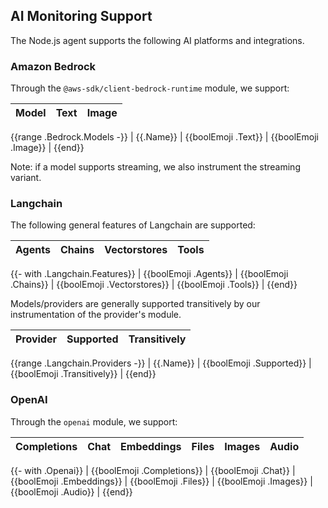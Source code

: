 ## AI Monitoring Support

The Node.js agent supports the following AI platforms and integrations.

### Amazon Bedrock

Through the `@aws-sdk/client-bedrock-runtime` module, we support:

| Model | Text | Image |
| --- | --- | --- |
{{range .Bedrock.Models -}}
| {{.Name}} | {{boolEmoji .Text}} | {{boolEmoji .Image}} |
{{end}}

Note: if a model supports streaming, we also instrument the streaming variant.

### Langchain

The following general features of Langchain are supported:

| Agents | Chains | Vectorstores | Tools |
| --- | --- | --- | --- |
{{- with .Langchain.Features}}
| {{boolEmoji .Agents}} | {{boolEmoji .Chains}} | {{boolEmoji .Vectorstores}} | {{boolEmoji .Tools}} |
{{end}}

Models/providers are generally supported transitively by our instrumentation of
the provider's module.

| Provider | Supported | Transitively |
| --- | --- | --- |
{{range .Langchain.Providers -}}
| {{.Name}} | {{boolEmoji .Supported}} | {{boolEmoji .Transitively}} |
{{end}}

### OpenAI

Through the `openai` module, we support:

| Completions | Chat | Embeddings | Files | Images | Audio |
| --- | --- | --- | --- | --- | --- |
{{- with .Openai}}
| {{boolEmoji .Completions}} | {{boolEmoji .Chat}} | {{boolEmoji .Embeddings}} | {{boolEmoji .Files}} | {{boolEmoji .Images}} | {{boolEmoji .Audio}} |
{{end}}
